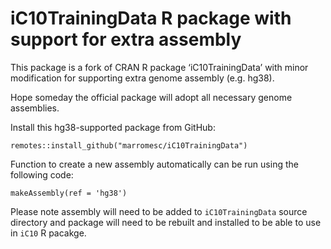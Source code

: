 # iC10TrainingData R package with support for extra assembly

This package is a fork of CRAN R package ‘iC10TrainingData’ with minor modification for supporting extra genome assembly (e.g. hg38). 

Hope someday the official package will adopt all necessary genome assemblies.

Install this hg38-supported package from GitHub:

```
remotes::install_github("marromesc/iC10TrainingData")
```

Function to create a new assembly automatically can be run using the following code:

```
makeAssembly(ref = 'hg38')
```

Please note assembly will need to be added to `iC10TrainingData` source directory and package will need to be rebuilt and installed to be able to use in `iC10` R pacakge.
